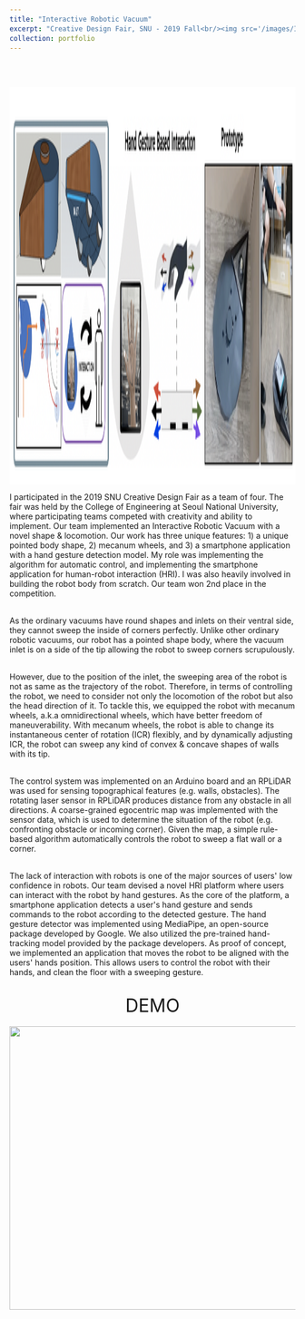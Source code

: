 ```yaml
---
title: "Interactive Robotic Vacuum"
excerpt: "Creative Design Fair, SNU - 2019 Fall<br/><img src='/images/InteractiveRobot.png' align='middle' width='700' height='500'>"
collection: portfolio
---
```

<br><br>

<img src='/images/InteractiveRobot.png' align='middle' width='1000' height='700'>

<p style="text-align:justify;">

I participated in the 2019 SNU Creative Design Fair as a team of four. The fair was held by the College of Engineering at Seoul National University, where participating teams competed with creativity and ability to implement. Our team implemented an Interactive Robotic Vacuum with a novel shape & locomotion. Our work has three unique features: 1) a unique pointed body shape, 2) mecanum wheels, and 3) a smartphone application with a hand gesture detection model. My role was implementing the algorithm for automatic control, and implementing the smartphone application for human-robot interaction (HRI). I was also heavily involved in building the robot body from scratch. Our team won 2nd place in the competition. <br><br>

As the ordinary vacuums have round shapes and inlets on their ventral side, they cannot sweep the inside of corners perfectly. Unlike other ordinary robotic vacuums, our robot has a pointed shape body, where the vacuum inlet is on a side of the tip allowing the robot to sweep corners scrupulously. <br><br>

However, due to the position of the inlet, the sweeping area of the robot is not as same as the trajectory of the robot. Therefore, in terms of controlling the robot, we need to consider not only the locomotion of the robot but also the head direction of it. To tackle this, we equipped the robot with mecanum wheels, a.k.a omnidirectional wheels, which have better freedom of maneuverability. With mecanum wheels, the robot is able to change its instantaneous center of rotation (ICR) flexibly, and by dynamically adjusting ICR, the robot can sweep any kind of convex & concave shapes of walls with its tip. <br><br>

The control system was implemented on an Arduino board and an RPLiDAR was used for sensing topographical features (e.g. walls, obstacles). The rotating laser sensor in RPLiDAR produces distance from any obstacle in all directions. A coarse-grained egocentric map was implemented with the sensor data, which is used to determine the situation of the robot (e.g. confronting obstacle or incoming corner). Given the map, a simple rule-based algorithm automatically controls the robot to sweep a flat wall or a corner. <br><br>

The lack of interaction with robots is one of the major sources of users' low confidence in robots. Our team devised a novel HRI platform where users can interact with the robot by hand gestures. As the core of the platform, a smartphone application detects a user's hand gesture and sends commands to the robot according to the detected gesture. The hand gesture detector was implemented using MediaPipe, an open-source package developed by Google. We also utilized the pre-trained hand-tracking model provided by the package developers. As proof of concept, we implemented an application that moves the robot to be aligned with the users' hands position. This allows users to control the robot with their hands, and clean the floor with a sweeping gesture. <br><br>

</p>
   
 <p style="text-align:center;"> <font size = "6"> DEMO <br>
 </font> <br> <img src='/images/demo.gif' align='middle' width='700' height='500'>  <br> </p>

<p style="text-align:justify;">

